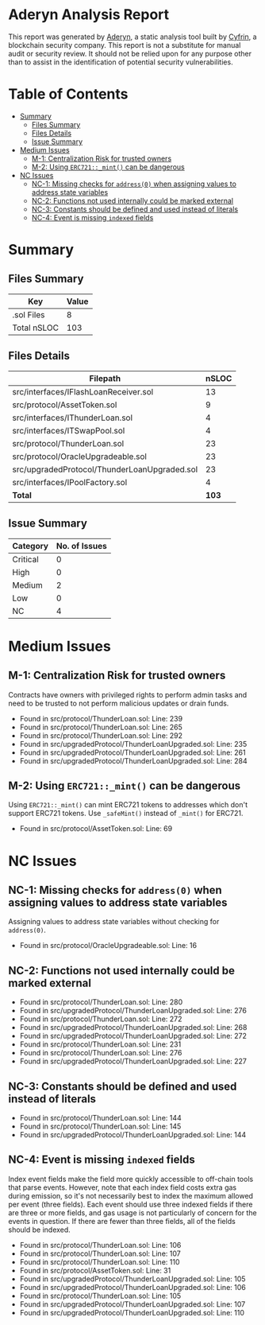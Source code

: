 # Aderyn Analysis Report

This report was generated by [Aderyn](https://github.com/Cyfrin/aderyn), a static analysis tool built by [Cyfrin](https://cyfrin.io), a blockchain security company. This report is not a substitute for manual audit or security review. It should not be relied upon for any purpose other than to assist in the identification of potential security vulnerabilities.
# Table of Contents

- [Summary](#summary)
  - [Files Summary](#files-summary)
  - [Files Details](#files-details)
  - [Issue Summary](#issue-summary)
- [Medium Issues](#medium-issues)
  - [M-1: Centralization Risk for trusted owners](#M-1)
  - [M-2: Using `ERC721::_mint()` can be dangerous](#M-2)
- [NC Issues](#nc-issues)
  - [NC-1: Missing checks for `address(0)` when assigning values to address state variables](#NC-1)
  - [NC-2: Functions not used internally could be marked external](#NC-2)
  - [NC-3: Constants should be defined and used instead of literals](#NC-3)
  - [NC-4: Event is missing `indexed` fields](#NC-4)


# Summary

## Files Summary

| Key | Value |
| --- | --- |
| .sol Files | 8 |
| Total nSLOC | 103 |


## Files Details

| Filepath | nSLOC |
| --- | --- |
| src/interfaces/IFlashLoanReceiver.sol | 13 |
| src/protocol/AssetToken.sol | 9 |
| src/interfaces/IThunderLoan.sol | 4 |
| src/interfaces/ITSwapPool.sol | 4 |
| src/protocol/ThunderLoan.sol | 23 |
| src/protocol/OracleUpgradeable.sol | 23 |
| src/upgradedProtocol/ThunderLoanUpgraded.sol | 23 |
| src/interfaces/IPoolFactory.sol | 4 |
| **Total** | **103** |


## Issue Summary

| Category | No. of Issues |
| --- | --- |
| Critical | 0 |
| High | 0 |
| Medium | 2 |
| Low | 0 |
| NC | 4 |


# Medium Issues

<a name="M-1"></a>
## M-1: Centralization Risk for trusted owners

Contracts have owners with privileged rights to perform admin tasks and need to be trusted to not perform malicious updates or drain funds.

- Found in src/protocol/ThunderLoan.sol: Line: 239
- Found in src/protocol/ThunderLoan.sol: Line: 265
- Found in src/protocol/ThunderLoan.sol: Line: 292
- Found in src/upgradedProtocol/ThunderLoanUpgraded.sol: Line: 235
- Found in src/upgradedProtocol/ThunderLoanUpgraded.sol: Line: 261
- Found in src/upgradedProtocol/ThunderLoanUpgraded.sol: Line: 284


<a name="M-2"></a>
## M-2: Using `ERC721::_mint()` can be dangerous

Using `ERC721::_mint()` can mint ERC721 tokens to addresses which don't support ERC721 tokens. Use `_safeMint()` instead of `_mint()` for ERC721.

- Found in src/protocol/AssetToken.sol: Line: 69


# NC Issues

<a name="NC-1"></a>
## NC-1: Missing checks for `address(0)` when assigning values to address state variables

Assigning values to address state variables without checking for `address(0)`.

- Found in src/protocol/OracleUpgradeable.sol: Line: 16


<a name="NC-2"></a>
## NC-2: Functions not used internally could be marked external



- Found in src/protocol/ThunderLoan.sol: Line: 280
- Found in src/upgradedProtocol/ThunderLoanUpgraded.sol: Line: 276
- Found in src/protocol/ThunderLoan.sol: Line: 272
- Found in src/upgradedProtocol/ThunderLoanUpgraded.sol: Line: 268
- Found in src/upgradedProtocol/ThunderLoanUpgraded.sol: Line: 272
- Found in src/protocol/ThunderLoan.sol: Line: 231
- Found in src/protocol/ThunderLoan.sol: Line: 276
- Found in src/upgradedProtocol/ThunderLoanUpgraded.sol: Line: 227


<a name="NC-3"></a>
## NC-3: Constants should be defined and used instead of literals



- Found in src/protocol/ThunderLoan.sol: Line: 144
- Found in src/protocol/ThunderLoan.sol: Line: 145
- Found in src/upgradedProtocol/ThunderLoanUpgraded.sol: Line: 144


<a name="NC-4"></a>
## NC-4: Event is missing `indexed` fields

Index event fields make the field more quickly accessible to off-chain tools that parse events. However, note that each index field costs extra gas during emission, so it's not necessarily best to index the maximum allowed per event (three fields). Each event should use three indexed fields if there are three or more fields, and gas usage is not particularly of concern for the events in question. If there are fewer than three fields, all of the fields should be indexed.

- Found in src/protocol/ThunderLoan.sol: Line: 106
- Found in src/protocol/ThunderLoan.sol: Line: 107
- Found in src/protocol/ThunderLoan.sol: Line: 110
- Found in src/protocol/AssetToken.sol: Line: 31
- Found in src/upgradedProtocol/ThunderLoanUpgraded.sol: Line: 105
- Found in src/upgradedProtocol/ThunderLoanUpgraded.sol: Line: 106
- Found in src/protocol/ThunderLoan.sol: Line: 105
- Found in src/upgradedProtocol/ThunderLoanUpgraded.sol: Line: 107
- Found in src/upgradedProtocol/ThunderLoanUpgraded.sol: Line: 110


